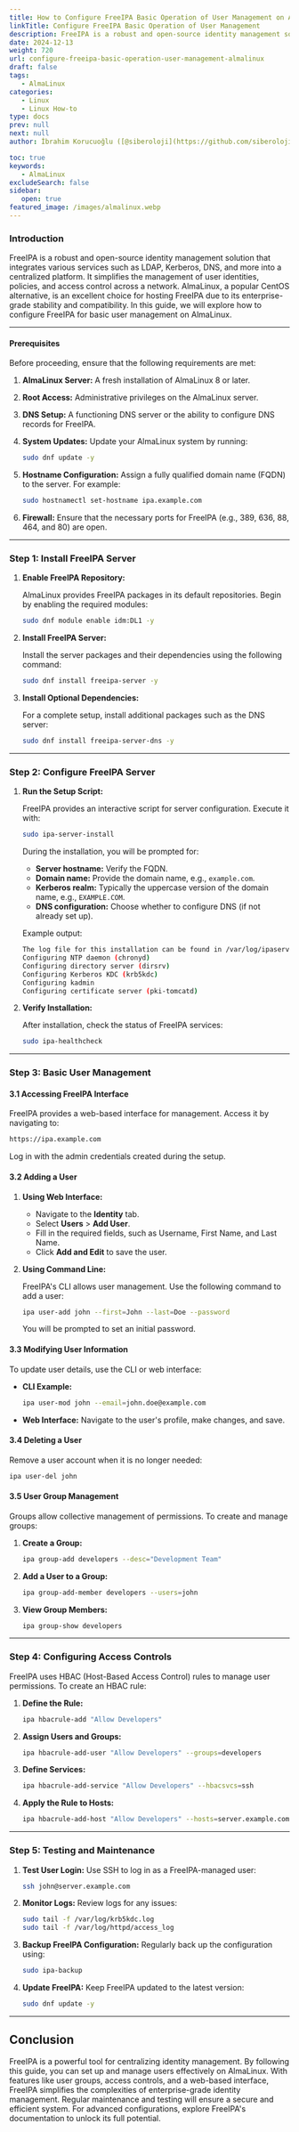 ```yaml
---
title: How to Configure FreeIPA Basic Operation of User Management on AlmaLinux
linkTitle: Configure FreeIPA Basic Operation of User Management
description: FreeIPA is a robust and open-source identity management solution that integrates various services such as LDAP, Kerberos, DNS, and more into a centralized platform.
date: 2024-12-13
weight: 720
url: configure-freeipa-basic-operation-user-management-almalinux
draft: false
tags:
   - AlmaLinux
categories:
   - Linux
   - Linux How-to
type: docs
prev: null
next: null
author: İbrahim Korucuoğlu ([@siberoloji](https://github.com/siberoloji))

toc: true
keywords:
   - AlmaLinux
excludeSearch: false
sidebar:
   open: true
featured_image: /images/almalinux.webp
---
```


### **Introduction**

FreeIPA is a robust and open-source identity management solution that integrates various services such as LDAP, Kerberos, DNS, and more into a centralized platform. It simplifies the management of user identities, policies, and access control across a network. AlmaLinux, a popular CentOS alternative, is an excellent choice for hosting FreeIPA due to its enterprise-grade stability and compatibility. In this guide, we will explore how to configure FreeIPA for basic user management on AlmaLinux.

---

#### Prerequisites

Before proceeding, ensure that the following requirements are met:

1. **AlmaLinux Server:** A fresh installation of AlmaLinux 8 or later.
2. **Root Access:** Administrative privileges on the AlmaLinux server.
3. **DNS Setup:** A functioning DNS server or the ability to configure DNS records for FreeIPA.
4. **System Updates:** Update your AlmaLinux system by running:

   ```bash
   sudo dnf update -y
   ```

5. **Hostname Configuration:** Assign a fully qualified domain name (FQDN) to the server. For example:

   ```bash
   sudo hostnamectl set-hostname ipa.example.com
   ```

6. **Firewall:** Ensure that the necessary ports for FreeIPA (e.g., 389, 636, 88, 464, and 80) are open.

---

### Step 1: Install FreeIPA Server

1. **Enable FreeIPA Repository:**

   AlmaLinux provides FreeIPA packages in its default repositories. Begin by enabling the required modules:

   ```bash
   sudo dnf module enable idm:DL1 -y
   ```

2. **Install FreeIPA Server:**

   Install the server packages and their dependencies using the following command:

   ```bash
   sudo dnf install freeipa-server -y
   ```

3. **Install Optional Dependencies:**

   For a complete setup, install additional packages such as the DNS server:

   ```bash
   sudo dnf install freeipa-server-dns -y
   ```

---

### Step 2: Configure FreeIPA Server

1. **Run the Setup Script:**

   FreeIPA provides an interactive script for server configuration. Execute it with:

   ```bash
   sudo ipa-server-install
   ```

   During the installation, you will be prompted for:
   - **Server hostname:** Verify the FQDN.
   - **Domain name:** Provide the domain name, e.g., `example.com`.
   - **Kerberos realm:** Typically the uppercase version of the domain name, e.g., `EXAMPLE.COM`.
   - **DNS configuration:** Choose whether to configure DNS (if not already set up).

   Example output:

   ```bash
   The log file for this installation can be found in /var/log/ipaserver-install.log
   Configuring NTP daemon (chronyd)
   Configuring directory server (dirsrv)
   Configuring Kerberos KDC (krb5kdc)
   Configuring kadmin
   Configuring certificate server (pki-tomcatd)
   ```

2. **Verify Installation:**

   After installation, check the status of FreeIPA services:

   ```bash
   sudo ipa-healthcheck
   ```

---

### Step 3: Basic User Management

#### 3.1 Accessing FreeIPA Interface

FreeIPA provides a web-based interface for management. Access it by navigating to:

```html
https://ipa.example.com
```

Log in with the admin credentials created during the setup.

#### 3.2 Adding a User

1. **Using Web Interface:**
   - Navigate to the **Identity** tab.
   - Select **Users** > **Add User**.
   - Fill in the required fields, such as Username, First Name, and Last Name.
   - Click **Add and Edit** to save the user.

2. **Using Command Line:**

   FreeIPA's CLI allows user management. Use the following command to add a user:

   ```bash
   ipa user-add john --first=John --last=Doe --password
   ```

   You will be prompted to set an initial password.

#### 3.3 Modifying User Information

To update user details, use the CLI or web interface:

- **CLI Example:**

  ```bash
  ipa user-mod john --email=john.doe@example.com
  ```

- **Web Interface:** Navigate to the user's profile, make changes, and save.

#### 3.4 Deleting a User

Remove a user account when it is no longer needed:

```bash
ipa user-del john
```

#### 3.5 User Group Management

Groups allow collective management of permissions. To create and manage groups:

1. **Create a Group:**

   ```bash
   ipa group-add developers --desc="Development Team"
   ```

2. **Add a User to a Group:**

   ```bash
   ipa group-add-member developers --users=john
   ```

3. **View Group Members:**

   ```bash
   ipa group-show developers
   ```

---

### Step 4: Configuring Access Controls

FreeIPA uses HBAC (Host-Based Access Control) rules to manage user permissions. To create an HBAC rule:

1. **Define the Rule:**

   ```bash
   ipa hbacrule-add "Allow Developers"
   ```

2. **Assign Users and Groups:**

   ```bash
   ipa hbacrule-add-user "Allow Developers" --groups=developers
   ```

3. **Define Services:**

   ```bash
   ipa hbacrule-add-service "Allow Developers" --hbacsvcs=ssh
   ```

4. **Apply the Rule to Hosts:**

   ```bash
   ipa hbacrule-add-host "Allow Developers" --hosts=server.example.com
   ```

---

### Step 5: Testing and Maintenance

1. **Test User Login:**
   Use SSH to log in as a FreeIPA-managed user:

   ```bash
   ssh john@server.example.com
   ```

2. **Monitor Logs:**
   Review logs for any issues:

   ```bash
   sudo tail -f /var/log/krb5kdc.log
   sudo tail -f /var/log/httpd/access_log
   ```

3. **Backup FreeIPA Configuration:**
   Regularly back up the configuration using:

   ```bash
   sudo ipa-backup
   ```

4. **Update FreeIPA:**
   Keep FreeIPA updated to the latest version:

   ```bash
   sudo dnf update -y
   ```

---

## **Conclusion**

FreeIPA is a powerful tool for centralizing identity management. By following this guide, you can set up and manage users effectively on AlmaLinux. With features like user groups, access controls, and a web-based interface, FreeIPA simplifies the complexities of enterprise-grade identity management. Regular maintenance and testing will ensure a secure and efficient system. For advanced configurations, explore FreeIPA's documentation to unlock its full potential.
